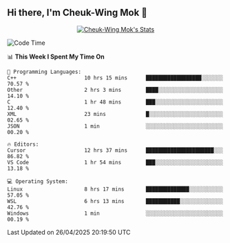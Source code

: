 ## Hi there, I'm Cheuk-Wing Mok 👋

<!--
**mozro0327/mozro0327** is a ✨ _special_ ✨ repository because its `README.md` (this file) appears on your GitHub profile.

Here are some ideas to get you started:

- 🔭 I’m currently working on ...
- 🌱 I’m currently learning ...
- 👯 I’m looking to collaborate on ...
- 🤔 I’m looking for help with ...
- 💬 Ask me about ...
- 📫 How to reach me: ...
- 😄 Pronouns: ...
- ⚡ Fun fact: ...
-->

<p align="center">
  <a href="https://github.com/mozro0327" class="rich-diff-level-one">
    <img src="https://github-readme-stats.vercel.app/api?username=mozro0327&title_color=333&text_color=777" alt="Cheuk-Wing Mok's Stats" >
    <!-- &hide=issues
    <img src="https://github-readme-stats.vercel.app/api?username=mozro0327&hide=issues&title_color=333&text_color=777" alt="Cheuk-Wing Mok's Stats" >
    -->
  </a>
</p>

<!--START_SECTION:waka-->
![Code Time](http://img.shields.io/badge/Code%20Time-3%2C416%20hrs%2030%20mins-blue)

📊 **This Week I Spent My Time On** 

```text
💬 Programming Languages: 
C++                      10 hrs 15 mins      ██████████████████░░░░░░░   70.57 % 
Other                    2 hrs 3 mins        ████░░░░░░░░░░░░░░░░░░░░░   14.10 % 
C                        1 hr 48 mins        ███░░░░░░░░░░░░░░░░░░░░░░   12.40 % 
XML                      23 mins             █░░░░░░░░░░░░░░░░░░░░░░░░   02.65 % 
JSON                     1 min               ░░░░░░░░░░░░░░░░░░░░░░░░░   00.20 % 

🔥 Editors: 
Cursor                   12 hrs 37 mins      ██████████████████████░░░   86.82 % 
VS Code                  1 hr 54 mins        ███░░░░░░░░░░░░░░░░░░░░░░   13.18 % 

💻 Operating System: 
Linux                    8 hrs 17 mins       ██████████████░░░░░░░░░░░   57.05 % 
WSL                      6 hrs 13 mins       ███████████░░░░░░░░░░░░░░   42.76 % 
Windows                  1 min               ░░░░░░░░░░░░░░░░░░░░░░░░░   00.19 % 
```


 Last Updated on 26/04/2025 20:19:50 UTC
<!--END_SECTION:waka-->
